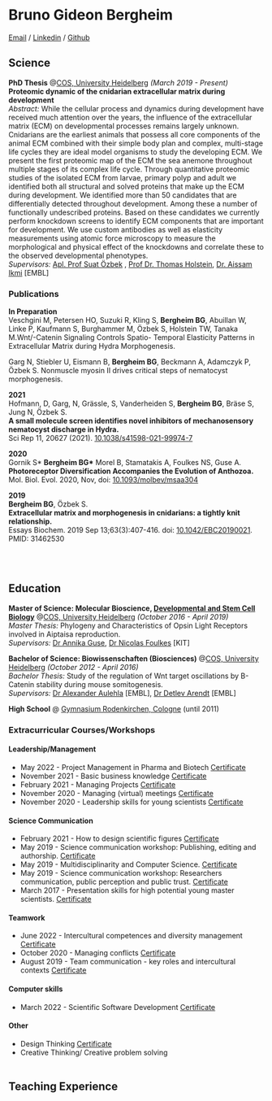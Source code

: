 # Bruno Gideon Bergheim

[Email](mailto:b.bergheim@gmx.de) / [Linkedin](https://www.linkedin.com/in/bruno-gideon-bergheim-b6162b101/) / [Github](https://github.com/XylotrupesGideon/)

## Science

**PhD Thesis** @[COS, University Heidelberg](https://www.cos.uni-heidelberg.de/en) _(March 2019 - Present)_<br>
**Proteomic dynamic of the cnidarian extracellular matrix during development** <br>
_Abstract:_ While the cellular process and dynamics during development have received much attention over the years, the influence of the extracellular matrix (ECM) on developmental processes remains largely unknown. Cnidarians are the earliest animals that possess all core components of the animal ECM combined with their simple body plan and complex, multi-stage life cycles they are ideal model organisms to study the developing ECM. We present the first proteomic map of the ECM the sea anemone throughout multiple stages of its complex life cycle. Through quantitative proteomic studies of the isolated ECM from larvae, primary polyp and adult we identified both all structural and solved proteins that make up the ECM during development. We identified more than 50 candidates that are differentially detected throughout development. Among these a number of functionally undescribed proteins. Based on these candidates we currently perform knockdown screens to identify ECM components that are important for development. We use custom antibodies as well as elasticity measurements using atomic force microscopy to measure the morphological and physical effect of the knockdowns and correlate these to the observed developmental phenotypes.<br>
_Supervisors:_ [Apl. Prof Suat Özbek](https://www.cos.uni-heidelberg.de/en/research-groups/molecular-evolution-and-genomics/prof-suat-ozbek) , [Prof Dr. Thomas Holstein](https://www.cos.uni-heidelberg.de/en/research-groups/molecular-evolution-and-genomics), [Dr. Aissam Ikmi](https://www.embl.org/groups/ikmi/) [EMBL]
<br>

### Publications

**In Preparation**<br>
Veschgini M, Petersen HO, Suzuki R, Kling S, **Bergheim BG**, Abuillan W, Linke P, Kaufmann
S, Burghammer M, Özbek S, Holstein TW, Tanaka M.Wnt/-Catenin Signaling Controls Spatio-
Temporal Elasticity Patterns in Extracellular Matrix during Hydra Morphogenesis.

Garg N, Stiebler U, Eismann B, **Bergheim BG**, Beckmann A, Adamczyk P, Özbek S. Nonmuscle
myosin II drives critical steps of nematocyst morphogenesis.

**2021**<br>
Hofmann, D, Garg, N, Grässle, S, Vanderheiden S, **Bergheim BG**, Bräse S, Jung N, Özbek S.<br>
**A small molecule screen identifies novel inhibitors of mechanosensory nematocyst discharge in Hydra.**<br>
Sci Rep 11, 20627 (2021). [10.1038/s41598-021-99974-7](https://doi.org/10.1038/s41598-021-99974-7)

**2020**<br>
Gornik S\* **Bergheim BG\*** Morel B, Stamatakis A, Foulkes NS, Guse A. <br>
**Photoreceptor Diversification Accompanies the Evolution of Anthozoa.**<br>
Mol. Biol. Evol. 2020, Nov, doi: [10.1093/molbev/msaa304](https://doi.org/10.1093/molbev/msaa304)

**2019**<br>
**Bergheim BG**, Özbek S. <br>
**Extracellular matrix and morphogenesis in cnidarians: a tightly knit relationship.**<br>
Essays Biochem. 2019 Sep 13;63(3):407-416. doi: [10.1042/EBC20190021](https://doi.org/10.1042/EBC20190021). PMID:
31462530

<br><br>

## Education

**Master of Science: Molecular Bioscience, [Developmental and Stem Cell Biology](https://www.cos.uni-heidelberg.de/en/teaching-at-cos-heidelberg/master-studium/curriculum)** @[COS, University Heidelberg](https://www.cos.uni-heidelberg.de/en) _(October 2016 - April 2019)_<br>
_Master Thesis:_ Phylogeny and Characteristics of Opsin Light Receptors involved in Aiptaisa reproduction.<br>
_Supervisors:_ [Dr Annika Guse](https://guselab.de/team/), [Dr Nicolas Foulkes](https://bip.ibcs.kit.edu/foulkes.php) [KIT]

**Bachelor of Science: Biowissenschaften (Biosciences)** @[COS, University Heidelberg](https://www.cos.uni-heidelberg.de/en) _(October 2012 - April 2016)_<br>
_Bachelor Thesis:_ Study of the regulation of Wnt target oscillations by B-Catenin stability during mouse somitogenesis.<br>
_Supervisors:_ [Dr Alexander Aulehla](https://www.embl.org/groups/aulehla/) [EMBL], [Dr Detlev Arendt](https://www.embl.org/groups/arendt/) [EMBL]

**High School** @ [Gymnasium Rodenkirchen, Cologne](https://gymnasium-rodenkirchen.de) (until 2011)

### Extracurricular Courses/Workshops

#### **Leadership/Management**

- May 2022 - Project Management in Pharma and Biotech [Certificate](./Certificates/Projektmanagment%20in%20Biotech%20and%20Pharma_Bergheim.pdf)
- November 2021 - Basic business knowledge [Certificate](./Certificates/Business_basics.pdf)
- February 2021 - Managing Projects [Certificate](./Certificates/GA_Managing%20projects_Bergheim.pdf)
- November 2020 - Managing (virtual) meetings [Certificate](<./Certificates/GA_Managing%20(virtual)%20Meetings_Bergheim.pdf>)
- November 2020 - Leadership skills for young scientists [Certificate](./Certificates/GA_Leadership%20skills_Bergheim.pdf)

#### **Science Communication**

- February 2021 - How to design scientific figures [Certificate](./Certificates/GA_Scientific%20Figures_Bergheim.pdf)
- May 2019 - Science communication workshop: Publishing, editing and authorship. [Certificate](./Certificates/Workshop_Philipp_Campbell_Science%20Communication.pdf)
- May 2019 - Multidisciplinarity and Computer Science. [Certificate](./Certificates/Workshop_Philipp_Campbell_Science%20Communication.pdf)
- May 2019 - Science communication workshop: Researchers communication, public perception and public trust. [Certificate](./Certificates/Workshop_Philipp_Campbell_Science%20Communication.pdf)
- March 2017 - Presentation skills for high potential young master scientists. [Certificate](./Certificates/Presentation_Style.pdf)

#### **Teamwork**

- June 2022 - Intercultural competences and diversity management [Certificate](./Certificates/Interkulturelle%20Kompetenz_Bruno%20Gideon%20Bergheim_heiSKILLS.pdf)
- October 2020 - Managing conflicts [Certificate](./Certificates/GA_Managing%20Conflicts_Bergheim.pdf)
- August 2019 - Team communication - key roles and intercultural contexts [Certificate](./Certificates/GA_Team_communication_Culture.pdf)

#### **Computer skills**

- March 2022 - Scientific Software Development [Certificate](./Certificates/Scientific%20Software%20development.pdf)

#### **Other**

- Design Thinking [Certificate](./Certificates/Design%20Thinking_Bergheim%2C%20Bruno%20Gideon.pdf)
- Creative Thinking/ Creative problem solving
  <br><br>

## Teaching Experience
